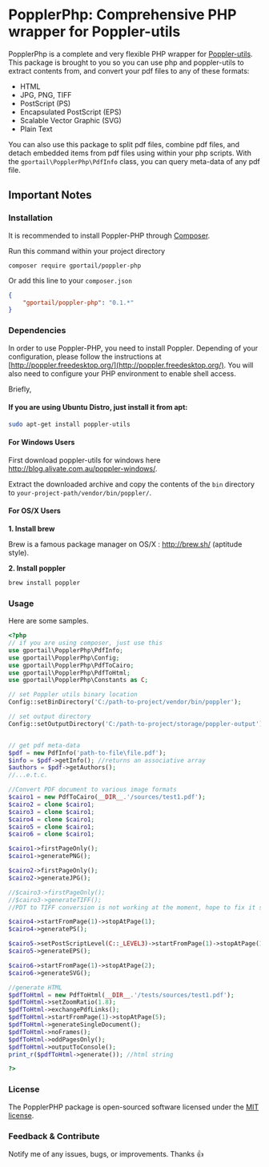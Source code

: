 # PopplerPhp: Comprehensive PHP wrapper for Poppler-utils

PopplerPhp is a complete and very flexible PHP wrapper for [Poppler-utils](http://poppler.freedesktop.org/).
This package is brought to you so you can use php and poppler-utils to extract contents from, and convert your pdf files to any of these formats:

*   HTML
*   JPG, PNG, TIFF
*   PostScript (PS)
*   Encapsulated PostScript (EPS)
*   Scalable Vector Graphic (SVG)
*   Plain Text

You can also use this package to split pdf files, combine pdf files, and detach embedded items from pdf files using within your php scripts.
With the `gportail\PopplerPhp\PdfInfo` class, you can query meta-data of any pdf file.

## Important Notes

### Installation

It is recommended to install Poppler-PHP through [Composer](http://getcomposer.org/).

Run this command within your project directory

```shell
composer require gportail/poppler-php
```

Or add this line to your `composer.json`

```json
{
	"gportail/poppler-php": "0.1.*"
}
```

### Dependencies
In order to use Poppler-PHP, you need to install Poppler. Depending of your configuration, please follow the instructions at 
[http://poppler.freedesktop.org/](http://poppler.freedesktop.org/). You will also need to configure your PHP environment to enable shell access.

Briefly,

#### If you are using Ubuntu Distro, just install it from apt: 

```bash
sudo apt-get install poppler-utils
```

#### For Windows Users
First download poppler-utils for windows here <http://blog.alivate.com.au/poppler-windows/>. 

Extract the downloaded archive and copy the contents of the `bin` directory to `your-project-path/vendor/bin/poppler/`.

#### For OS/X Users

**1. Install brew**

Brew is a famous package manager on OS/X : http://brew.sh/ (aptitude style).

**2. Install poppler**

```bash
brew install poppler
```

### Usage

Here are some samples.

```php
<?php
// if you are using composer, just use this
use gportail\PopplerPhp\PdfInfo;
use gportail\PopplerPhp\Config;
use gportail\PopplerPhp\PdfToCairo;
use gportail\PopplerPhp\PdfToHtml;
use gportail\PopplerPhp\Constants as C;

// set Poppler utils binary location
Config::setBinDirectory('C:/path-to-project/vendor/bin/poppler');

// set output directory
Config::setOutputDirectory('C:/path-to-project/storage/poppler-output');


// get pdf meta-data
$pdf = new PdfInfo('path-to-file\file.pdf');
$info = $pdf->getInfo(); //returns an associative array
$authors = $pdf->getAuthors();
//...e.t.c.

//Convert PDF document to various image formats
$cairo1 = new PdfToCairo(__DIR__.'/sources/test1.pdf');
$cairo2 = clone $cairo1;
$cairo3 = clone $cairo1;
$cairo4 = clone $cairo1;
$cairo5 = clone $cairo1;
$cairo6 = clone $cairo1;

$cairo1->firstPageOnly();
$cairo1->generatePNG();

$cairo2->firstPageOnly();
$cairo2->generateJPG();

//$cairo3->firstPageOnly();
//$cairo3->generateTIFF();
//PDT to TIFF conversion is not working at the moment, hope to fix it soon

$cairo4->startFromPage(1)->stopAtPage(1);
$cairo4->generatePS();

$cairo5->setPostScriptLevel(C::_LEVEL3)->startFromPage(1)->stopAtPage(1);
$cairo5->generateEPS();

$cairo6->startFromPage(1)->stopAtPage(2);
$cairo6->generateSVG();

//generate HTML
$pdfToHtml = new PdfToHtml(__DIR__.'/tests/sources/test1.pdf');
$pdfToHtml->setZoomRatio(1.8);
$pdfToHtml->exchangePdfLinks();
$pdfToHtml->startFromPage(1)->stopAtPage(5);
$pdfToHtml->generateSingleDocument();
$pdfToHtml->noFrames();
$pdfToHtml->oddPagesOnly();
$pdfToHtml->outputToConsole();
print_r($pdfToHtml->generate()); //html string

?>
```

### License
The PopplerPHP package is open-sourced software licensed under the [MIT license](http://opensource.org/licenses/MIT).

### Feedback & Contribute

Notify me of any issues, bugs, or improvements. Thanks :+1:
